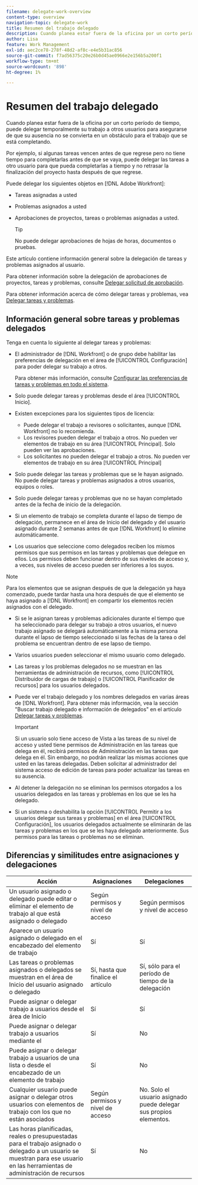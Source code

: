 ```yaml
---
filename: delegate-work-overview
content-type: overview
navigation-topic: delegate-work
title: Resumen del trabajo delegado
description: Cuando planea estar fuera de la oficina por un corto período de tiempo, puede delegar temporalmente su trabajo a otros usuarios para asegurarse de que su ausencia no se convierta en un obstáculo para el trabajo que se está completando.
author: Lisa
feature: Work Management
exl-id: aec2ce78-278f-48d2-af8c-e4e5b31ac856
source-git-commit: f7ad56375c20e26b0d45ae0966e2e156b5a200f1
workflow-type: tm+mt
source-wordcount: '898'
ht-degree: 1%

---
```


# Resumen del trabajo delegado

Cuando planea estar fuera de la oficina por un corto período de tiempo, puede delegar temporalmente su trabajo a otros usuarios para asegurarse de que su ausencia no se convierta en un obstáculo para el trabajo que se está completando.

Por ejemplo, si algunas tareas vencen antes de que regrese pero no tiene tiempo para completarlas antes de que se vaya, puede delegar las tareas a otro usuario para que pueda completarlas a tiempo y no retrasar la finalización del proyecto hasta después de que regrese.

Puede delegar los siguientes objetos en [!DNL Adobe Workfront]:

<!--
  <li data-mc-conditions="QuicksilverOrClassic.Draft mode"> <p>Projects where you are designated as the Project Owner (not yet, not for the MVP)</p> </li>
  -->

* Tareas asignadas a usted
* Problemas asignados a usted
* Aprobaciones de proyectos, tareas o problemas asignadas a usted.

  >[!TIP]
  >
  >   No puede delegar aprobaciones de hojas de horas, documentos o pruebas.


Este artículo contiene información general sobre la delegación de tareas y problemas asignados al usuario.

Para obtener información sobre la delegación de aprobaciones de proyectos, tareas y problemas, consulte [Delegar solicitud de aprobación](../../review-and-approve-work/manage-approvals/delegate-approval-requests.md).

Para obtener información acerca de cómo delegar tareas y problemas, vea [Delegar tareas y problemas](../../manage-work/delegate-work/how-to-delegate-work.md).

## Información general sobre tareas y problemas delegados

Tenga en cuenta lo siguiente al delegar tareas y problemas:

* El administrador de [!DNL Workfront] o de grupo debe habilitar las preferencias de delegación en el área de [!UICONTROL Configuración] para poder delegar su trabajo a otros.

  Para obtener más información, consulte [Configurar las preferencias de tareas y problemas en todo el sistema](../../administration-and-setup/set-up-workfront/configure-system-defaults/set-task-issue-preferences.md).

* Solo puede delegar tareas y problemas desde el área [!UICONTROL Inicio].
* Existen excepciones para los siguientes tipos de licencia:

   * Puede delegar el trabajo a revisores o solicitantes, aunque [!DNL Workfront] no lo recomienda.
   * Los revisores pueden delegar el trabajo a otros. No pueden ver elementos de trabajo en su área [!UICONTROL Principal]. Solo pueden ver las aprobaciones.
   * Los solicitantes no pueden delegar el trabajo a otros. No pueden ver elementos de trabajo en su área [!UICONTROL Principal]
* Solo puede delegar las tareas y problemas que se le hayan asignado. No puede delegar tareas y problemas asignados a otros usuarios, equipos o roles.
* Solo puede delegar tareas y problemas que no se hayan completado antes de la fecha de inicio de la delegación.
* Si un elemento de trabajo se completa durante el lapso de tiempo de delegación, permanece en el área de Inicio del delegado y del usuario asignado durante 2 semanas antes de que [!DNL Workfront] lo elimine automáticamente.
* Los usuarios que seleccione como delegados reciben los mismos permisos que sus permisos en las tareas y problemas que delegue en ellos. Los permisos deben funcionar dentro de sus niveles de acceso y, a veces, sus niveles de acceso pueden ser inferiores a los suyos.

>[!NOTE]
>
>  Para los elementos que se asignan después de que la delegación ya haya comenzado, puede tardar hasta una hora después de que el elemento se haya asignado a [!DNL Workfront] en compartir los elementos recién asignados con el delegado.

* Si se le asignan tareas y problemas adicionales durante el tiempo que ha seleccionado para delegar su trabajo a otros usuarios, el nuevo trabajo asignado se delegará automáticamente a la misma persona durante el lapso de tiempo seleccionado si las fechas de la tarea o del problema se encuentran dentro de ese lapso de tiempo.
* Varios usuarios pueden seleccionar el mismo usuario como delegado.
* Las tareas y los problemas delegados no se muestran en las herramientas de administración de recursos, como [!UICONTROL Distribuidor de cargas de trabajo] o [!UICONTROL Planificador de recursos] para los usuarios delegados.
* Puede ver el trabajo delegado y los nombres delegados en varias áreas de [!DNL Workfront]. Para obtener más información, vea la sección &quot;Buscar trabajo delegado e información de delegados&quot; en el artículo [Delegar tareas y problemas](../delegate-work/how-to-delegate-work.md).


  >[!IMPORTANT]
  >
  >  Si un usuario solo tiene acceso de Vista a las tareas de su nivel de acceso y usted tiene permisos de Administración en las tareas que delega en él, recibirá permisos de Administración en las tareas que delega en él. Sin embargo, no podrán realizar las mismas acciones que usted en las tareas delegadas. Deben solicitar al administrador del sistema acceso de edición de tareas para poder actualizar las tareas en su ausencia.

* Al detener la delegación no se eliminan los permisos otorgados a los usuarios delegados en las tareas y problemas en los que se les ha delegado.
* Si un sistema o deshabilita la opción [!UICONTROL Permitir a los usuarios delegar sus tareas y problemas] en el área [!UICONTROL Configuración], los usuarios delegados actualmente se eliminarán de las tareas y problemas en los que se les haya delegado anteriormente. Sus permisos para las tareas o problemas no se eliminan.

## Diferencias y similitudes entre asignaciones y delegaciones

| Acción | Asignaciones | Delegaciones |
|--------------------------------------------------------------------------------------------------------------------------------|---------------------------------------|-----------------------------------------------------|
| Un usuario asignado o delegado puede editar o eliminar el elemento de trabajo al que está asignado o delegado | Según permisos y nivel de acceso | Según permisos y nivel de acceso |
| Aparece un usuario asignado o delegado en el encabezado del elemento de trabajo | Sí | Sí |
| Las tareas o problemas asignados o delegados se muestran en el área de Inicio del usuario asignado o delegado | Sí, hasta que finalice el artículo | Sí, sólo para el período de tiempo de la delegación |
| Puede asignar o delegar trabajo a usuarios desde el área de Inicio | Sí | Sí |
| Puede asignar o delegar trabajo a usuarios mediante el | Sí | No |
| Puede asignar o delegar trabajo a usuarios de una lista o desde el encabezado de un elemento de trabajo | Sí | No |
| Cualquier usuario puede asignar o delegar otros usuarios con elementos de trabajo con los que no están asociados | Según permisos y nivel de acceso | No. Solo el usuario asignado puede delegar sus propios elementos. |
| Las horas planificadas, reales o presupuestadas para el trabajo asignado o delegado a un usuario se muestran para ese usuario en las herramientas de administración de recursos | Sí | No |
